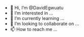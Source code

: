 - 👋 Hi, I’m @DavidEgwuatu
- 👀 I’m interested in ...
- 🌱 I’m currently learning ...
- 💞️ I’m looking to collaborate on ...
- 📫 How to reach me ...

<!---
DavidEgwuatu/DavidEgwuatu is a ✨ special ✨ repository because its `README.md` (this file) appears on your GitHub profile.
You can click the Preview link to take a look at your changes.
--->
